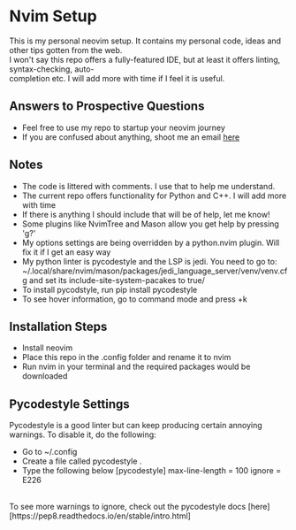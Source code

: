 # Nvim Setup
This is my personal neovim setup. It contains my personal code, ideas and other tips gotten from the web. </br>
I won't say this repo offers a fully-featured IDE, but at least it offers linting, syntax-checking, auto- </br>
completion etc. I will add more with time if I feel it is useful. 

## Answers to Prospective Questions
- Feel free to use my repo to startup your neovim journey
- If you are confused about anything, shoot me an email [here](mailto:nkcemeka@gmail.com)

## Notes
- The code is littered with comments. I use that to help me understand. 
- The current repo offers functionality for Python and C++. I will add more with time
- If there is anything I should include that will be of help, let me know!
- Some plugins like NvimTree and Mason allow you get help by pressing 'g?'
- My options settings are being overridden by a python.nvim plugin. Will fix it if I get an easy way
- My python linter is pycodestyle and the LSP is jedi. You need to go to: ~/.local/share/nvim/mason/packages/jedi_language_server/venv/venv.cfg and set its include-site-system-pacakes to true/
- To install pycodstyle, run pip install pycodestyle
- To see hover information, go to command mode and press <SHIFT>+k

## Installation Steps
- Install neovim
- Place this repo in the .config folder and rename it to nvim
- Run nvim in your terminal and the required packages would be downloaded

## Pycodestyle Settings
Pycodestyle is a good linter but can keep producing certain annoying warnings. To disable it, do the following:
- Go to ~/.config
- Create a file called pycodestyle .
- Type the following below
[pycodestyle]
max-line-length = 100
ignore = E226
<br>
To see more warnings to ignore, check out the pycodestyle docs [here][https://pep8.readthedocs.io/en/stable/intro.html]
